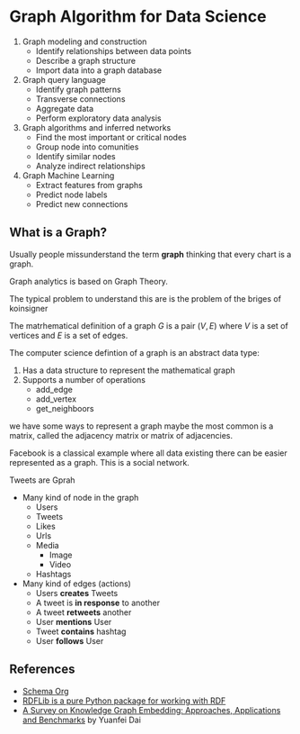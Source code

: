 # Graph Algorithm for Data Science

1. Graph modeling and construction
    - Identify relationships between data points
    - Describe a graph structure
    - Import data into a graph database
2. Graph query language
    - Identify graph patterns
    - Transverse connections
    - Aggregate data
    - Perform exploratory data analysis
3. Graph algorithms and inferred networks
    - Find the most important or critical nodes
    - Group node into comunities
    - Identify similar nodes
    - Analyze indirect relationships
4. Graph Machine Learning
    - Extract features from graphs
    - Predict node labels
    - Predict new connections


## What is a Graph?

Usually people missunderstand the term **graph** thinking that every chart is a graph.


Graph analytics is based on Graph Theory.

The typical problem to understand this are is the problem of the briges of koinsigner

The matrhematical definition of a graph $G$ is a pair $(V,E)$ where $V$ is a set of vertices and $E$ is a set of edges.

The computer science defintion of a graph is an abstract data type:

1. Has a data structure to represent the mathematical graph
2. Supports a number of operations
    - add_edge
    - add_vertex
    - get_neighboors

we have some ways to represent a graph maybe the most common is a matrix, called the adjacency matrix or matrix of adjacencies.


Facebook is a classical example where all data existing there can be easier represented as a graph. This is a social network.


Tweets are Gprah
- Many kind of node in the graph
    - Users
    - Tweets
    - Likes
    - Urls
    - Media
        - Image
        - Video
    - Hashtags
- Many kind of edges (actions)
    - Users **creates** Tweets
    - A tweet is **in response** to another
    - A tweet **retweets** another
    - User **mentions** User
    - Tweet **contains** hashtag
    - User **follows** User






## References

- [Schema Org](https://schema.org/)
- [RDFLib is a pure Python package for working with RDF](https://rdflib.readthedocs.io/en/stable/index.html)
- [A Survey on Knowledge Graph Embedding: Approaches, Applications and Benchmarks](https://www.mdpi.com/2079-9292/9/5/750) by Yuanfei Dai 